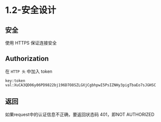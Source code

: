 # 1.2-安全设计

## 安全

使用 HTTPS 保证连接安全

## Authorization

在 `HTTP 头` 中加入 token

```
key:token
val:XuCA3QD06y06PD9822bj196D7O8SZLGXjCgbhpwI5PsIZNHy3pigTbaEo7sJGHSC
```

## 返回

如果request中的认证信息不正确，要返回状态码 401，即NOT AUTHORIZED
